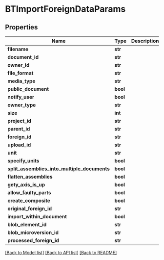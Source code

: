 # BTImportForeignDataParams

## Properties
Name | Type | Description | Notes
------------ | ------------- | ------------- | -------------
**filename** | **str** |  | [optional] 
**document_id** | **str** |  | [optional] 
**owner_id** | **str** |  | [optional] 
**file_format** | **str** |  | [optional] 
**media_type** | **str** |  | [optional] 
**public_document** | **bool** |  | [optional] 
**notify_user** | **bool** |  | [optional] 
**owner_type** | **str** |  | [optional] 
**size** | **int** |  | [optional] 
**project_id** | **str** |  | [optional] 
**parent_id** | **str** |  | [optional] 
**foreign_id** | **str** |  | [optional] 
**upload_id** | **str** |  | [optional] 
**unit** | **str** |  | [optional] 
**specify_units** | **bool** |  | [optional] 
**split_assemblies_into_multiple_documents** | **bool** |  | [optional] 
**flatten_assemblies** | **bool** |  | [optional] 
**gety_axis_is_up** | **bool** |  | [optional] 
**allow_faulty_parts** | **bool** |  | [optional] 
**create_composite** | **bool** |  | [optional] 
**original_foreign_id** | **str** |  | [optional] 
**import_within_document** | **bool** |  | [optional] 
**blob_element_id** | **str** |  | [optional] 
**blob_microversion_id** | **str** |  | [optional] 
**processed_foreign_id** | **str** |  | [optional] 

[[Back to Model list]](../README.md#documentation-for-models) [[Back to API list]](../README.md#documentation-for-api-endpoints) [[Back to README]](../README.md)


